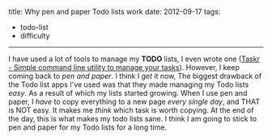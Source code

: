 title: Why pen and paper Todo lists work
date: 2012-09-17
tags:
- todo-list
- difficulty
---

I have used a lot of tools to manage my **TODO** lists, I even wrote one ([Taskr - Simple command line utility to manage your tasks](https://github.com/minhajuddin/taskr)). However, I keep coming back to *pen and paper*. I think I *get* it now, The biggest drawback of the Todo list apps I've used was that they made managing my Todo lists *easy*. As a result of which my lists started growing. When I use pen and paper, I *have* to copy everything to a new page *every single day*, and THAT is NOT easy. It makes me *think* which task is worth copying. At the end of the day, this is what makes my todo lists sane. I think I am going to stick to pen and paper for my Todo lists for a long time.
